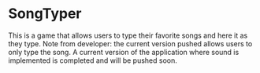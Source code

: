 # SongTyper
This is a game that allows users to type their favorite songs and here it as they type.
Note from developer: the current version pushed allows users to only type the song. A current version of the application where sound is implemented is completed and will be pushed soon.
